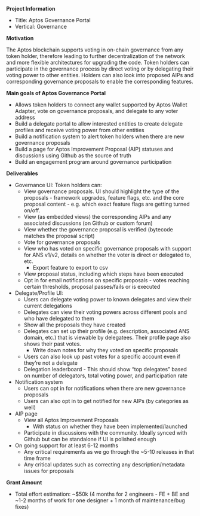 **Project Information**

- Title: Aptos Governance Portal
- Vertical: Governance

**Motivation**

The Aptos blockchain supports voting in on-chain governance from any token holder, therefore leading to further decentralization of the network and more flexible architectures for upgrading the code. Token holders can participate in the governance process by direct voting or by delegating their voting power to other entities. Holders can also look into proposed AIPs and corresponding governance proposals to enable the corresponding features. 

**Main goals of Aptos Governance Portal**

- Allows token holders to connect any wallet supported by Aptos Wallet Adapter, vote on governance proposals, and delegate to any voter address
- Build a delegate portal to allow interested entities to create delegate profiles and receive voting power from other entities
- Build a notification system to alert token holders when there are new governance proposals
- Build a page for Aptos Improvement Proposal (AIP) statuses and discussions using Github as the source of truth
- Build an engagement program around governance participation

**Deliverables**

- Governance UI: Token holders can:
    - View governance proposals. UI should highlight the type of the proposals - framework upgrades, feature flags, etc. and the core proposal content - e.g. which exact feature flags are getting turned on/off.
    - View (as embedded views) the corresponding AIPs and any associated discussions (on Github or custom forum)
    - View whether the governance proposal is verified (bytecode matches the proposal script)
    - Vote for governance proposals
    - View who has voted on specific governance proposals with support for ANS v1/v2, details on whether the voter is direct or delegated to, etc.
        - Export feature to export to csv
    - View proposal status, including which steps have been executed
    - Opt in for email notifications on specific proposals - votes reaching certain thresholds, proposal passes/fails or is executed
- Delegate/Profile UI:
    - Users can delegate voting power to known delegates and view their current delegations
    - Delegates can view their voting powers across different pools and who have delegated to them
    - Show all the proposals they have created
    - Delegates can set up their profile (e.g. description, associated ANS domain, etc.) that is viewable by delegatees. Their profile page also shows their past votes.
        - Write down notes for why they voted on specific proposals
    - Users can also look up past votes for a specific account even if they’re not a delegate
    - Delegation leaderboard - This should show “top delegates” based on number of delegators, total voting power, and participation rate
- Notification system
    - Users can opt in for notifications when there are new governance proposals
    - Users can also opt in to get notified for new AIPs (by categories as well)
- AIP page
    - View all Aptos Improvement Proposals
        - With status on whether they have been implemented/launched
    - Participate in discussions with the community. Ideally synced with Github but can be standalone if UI is polished enough
- On going support for at least 6-12 months
    - Any critical requirements as we go through the ~5-10 releases in that time frame
    - Any critical updates such as correcting any description/metadata issues for proposals
 
**Grant Amount**
- Total effort estimation: ~$50k (4 months for 2 engineers - FE + BE and ~1-2 months of work for one designer + 1 month of maintenance/bug fixes)
